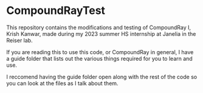 # CompoundRayTest
This repository contains the modifications and testing of CompoundRay I, Krish Kanwar, made during my 2023 summer HS internship at Janelia in the Reiser lab.

If you are reading this to use this code, or CompoundRay in general, I have a guide folder that lists out the various things required for you to learn and use.

I reccomend having the guide folder open along with the rest of the code so you can look at the files as I talk about them.

